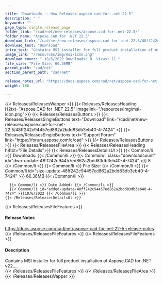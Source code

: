 ```yaml
---

title: "Downloads ---New Releases-aspose.cad-for-.net-22.5"
description: " "
keywords: ""
page_type: single_release_page
folder_link: "/cad/net/new-releases/aspose.cad-for-.net-22.5/"
folder_name: "Aspose.CAD for .NET 22.5"
download_link: "/cad/net/new-releases/aspose.cad-for-.net-22.5/48ff242c94457ed862a2bdd83db3eb40-4-7424"
download_text: "Download"
intro_text: "Contains MSI installer for full product installation of Aspose.CAD for .NET v22...."
image_link: "/resources/img/msi-icon.png"
download_count: " 10/6/2022 Downloads: 8  Views: 11 "
file_size: "File Size: 60.36MB"
parent_path: "cad/net"
section_parent_path: "cad/net"

release_notes_url: "https://docs.aspose.com/cad/net/aspose-cad-for-net-22-5-release-notes"
weight: 180

---
```


{{< Releases/ReleasesWapper >}}
  {{< Releases/ReleasesHeading H2txt="Aspose.CAD for .NET 22.5" imagelink="/resources/img/msi-icon.png">}}
  {{< Releases/ReleasesButtons >}}
    {{< Releases/ReleasesSingleButtons text="Download" link="/cad/net/new-releases/aspose.cad-for-.net-22.5/48ff242c94457ed862a2bdd83db3eb40-4-7424" >}}
    {{< Releases/ReleasesSingleButtons text="Support Forum" link="https://forum.aspose.com/c/cad" >}}
  {{< Releases/ReleasesButtons >}}
  {{< Releases/ReleasesFileArea >}}
    {{< Releases/ReleasesHeading h4txt="File Details">}}
    {{< Releases/ReleasesDetailsUl >}}
      {{< Common/li >}} Downloads: {{< /Common/li >}}
      {{< Common/li class="downloadcount" id="dwn-update-48ff242c94457ed862a2bdd83db3eb40-4-7424" >}} 8 {{< /Common/li >}}
      {{< Common/li >}} File Size: {{< /Common/li >}}
      {{< Common/li id="size-update-48ff242c94457ed862a2bdd83db3eb40-4-7424" >}} 60.36MB {{< /Common/li >}}

      {{< Common/li >}} Date Added: {{< /Common/li >}}
      {{< Common/li id="added-update-48ff242c94457ed862a2bdd83db3eb40-4-7424" >}}10/6/2022 {{< /Common/li >}}
    {{< /Releases/ReleasesDetailsUl >}}

  {{< Releases/ReleasesFileFeatures >}}
      <h4>Release Notes</h4><div><a href='https://docs.aspose.com/cad/net/aspose-cad-for-net-22-5-release-notes'>https://docs.aspose.com/cad/net/aspose-cad-for-net-22-5-release-notes</a></div>
  {{< /Releases/ReleasesFileFeatures >}}
  {{< Releases/ReleasesFileFeatures >}}
      <h4>Description</h4><div class="HTMLDescription">Contains MSI installer for full product installation of Aspose.CAD for .NET v22....</div>
  {{< /Releases/ReleasesFileFeatures >}}
 {{< /Releases/ReleasesFileArea >}}
{{< /Releases/ReleasesWapper >}}


